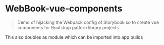 # WebBook-vue-components

> Demo of hijacking the Webpack config of Storybook so to create vue components for Bootstrap pattern library projects

This also doubles as module which can be imported into app builds
